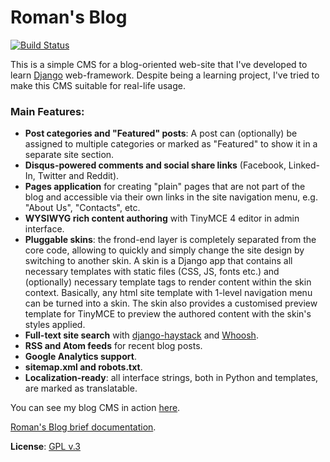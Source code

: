 # Roman's Blog

[![Build Status](https://travis-ci.org/romanvm/romans_blog.svg?branch=master)](https://travis-ci.org/romanvm/romans_blog)

This is a simple CMS for a blog-oriented web-site that I've developed to learn
[Django](https://www.djangoproject.com/) web-framework.
Despite being a learning project, I've tried to make this CMS suitable for real-life usage.

### Main Features:

- **Post categories and "Featured" posts**: A post can (optionally) be assigned to multiple categories or marked as
  "Featured" to show it in a separate site section.
- **Disqus-powered comments and social share links** (Facebook, Linked-In, Twitter and Reddit).
- **Pages application** for creating "plain" pages that are not part of the blog and accessible via
  their own links in the site navigation menu, e.g. "About Us", "Contacts", etc.
- **WYSIWYG rich content authoring** with TinyMCE 4 editor in admin interface.
- **Pluggable skins**: the frond-end layer is completely separated from the core code, allowing to quickly and simply
  change the site design by switching to another skin. A skin is a Django app that contains all necessary templates
  with static files (CSS, JS, fonts etc.) and (optionally) necessary template tags to render content within
  the skin context. Basically, any html site template with 1-level navigation menu can be turned into a skin.
  The skin also provides a customised preview template for TinyMCE to preview the authored content with the skin's
  styles applied.
- **Full-text site search** with [django-haystack]( http://haystacksearch.org/)
  and [Whoosh](https://pypi.python.org/pypi/Whoosh/).
- **RSS and Atom feeds** for recent blog posts.
- **Google Analytics support**.
- **sitemap.xml and robots.txt**.
- **Localization-ready**: all interface strings, both in Python and templates, are marked as translatable.

You can see my blog CMS in action [here](http://romanvm.pythonanywhere.com/).

[Roman's Blog brief documentation](http://romanvm.github.io/romans_blog/).

**License**: [GPL v.3](http://www.gnu.org/licenses/gpl-3.0.en.html)
